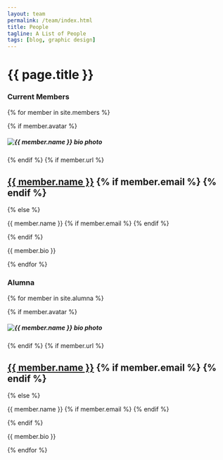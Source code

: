 ```yaml
---
layout: team
permalink: /team/index.html
title: People
tagline: A List of People
tags: [blog, graphic design]
---
```


<h1 itemprop="name">{{ page.title }}</h1>
   
<h3>Current Members</h3>


  {% for member in site.members %}
<article itemscope itemtype="http://schema.org/BlogPosting" itemprop="blogPost">
      {% if member.avatar %}<h5><img src="{{ site.url }}/images/{{ member.avatar }}" class="team-photo" alt="{{ member.name }} bio photo"></h5>{% endif %}
      {% if member.url %}
        <h2><a href="{{ member.url }}" rel="bookmark" target="_blank">{{ member.name }}</a>
        {% if member.email %}
          <a href="mailto:{{ member.email }}" target="_blank"><i class="icon-mail"></i></a>
        {% endif %}
        </h2>
      {% else %}
        <p itemprop="text">{{ member.name }}
        {% if member.email %}
          <a href="mailto:{{ member.email }}" target="_blank"><i class="icon-mail"></i></a>
        {% endif %}
        </p>
      {% endif %}
      <p itemprop="text">{{ member.bio }}</p>
</article>
  {% endfor %}

<h3>Alumna</h3>


  {% for member in site.alumna %} 
<article itemscope itemtype="http://schema.org/BlogPosting" itemprop="blogPost">
      {% if member.avatar %}<h5><img src="{{ site.url }}/images/{{ member.avatar }}" class="alumni-photo" alt="{{ member.name }} bio photo"></h5>{% endif %}
      {% if member.url %}
        <h2><a href="{{ member.url }}" rel="bookmark" target="_blank">{{ member.name }}</a>
        {% if member.email %}
          <a href="mailto:{{ member.email }}" target="_blank"><i class="icon-mail"></i></a>
        {% endif %}
        </h2>
      {% else %}
        <p itemprop="text">{{ member.name }}
        {% if member.email %}
          <a href="mailto:{{ member.email }}" target="_blank"><i class="icon-mail"></i></a>
        {% endif %}
        </p>
      {% endif %}
      <p itemprop="text">{{ member.bio }}</p>
</article>
  {% endfor %}